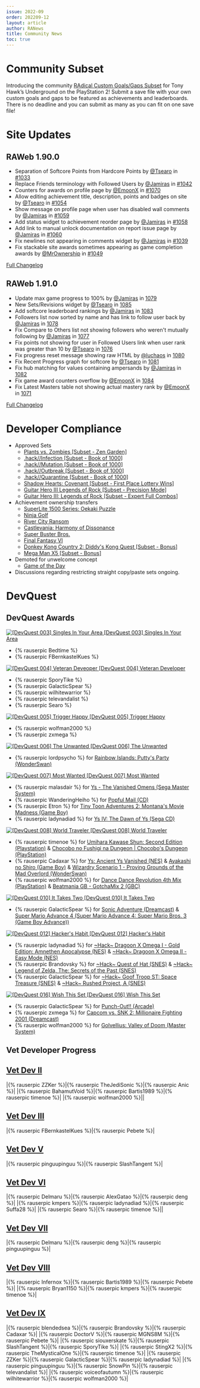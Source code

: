 ```yaml
---
issue: 2022-09
order: 202209-12
layout: article
author: RANews
title: Community News
toc: true
---
```


# Community Subset
Introducing the community [RAdical Custom Goals/Gaps Subset](https://retroachievements.org/game/20476) for Tony Hawk’s Underground on the PlayStation 2! Submit a save file with your own custom goals and gaps to be featured as achievements and leaderboards. There is no deadline and you can submit as many as you can fit on one save file!


# Site Updates
## RAWeb 1.90.0
- Separation of Softcore Points from Hardcore Points by [@Tsearo](https://github.com/Tsearo) in [#1033](https://github.com/RetroAchievements/RAWeb/pull/1033)
- Replace Friends terminology with Followed Users by [@Jamiras](https://github.com/Jamiras) in [#1042](https://github.com/RetroAchievements/RAWeb/pull/1042)
- Counters for awards on profile page by [@EmoonX](https://github.com/EmoonX) in [#1070](https://github.com/RetroAchievements/RAWeb/pull/1070)
- Allow editing achievement title, description, points and badges on site by [@Tsearo](https://github.com/Tsearo) in [#1054](https://github.com/RetroAchievements/RAWeb/pull/1054)
- Show message on profile page when user has disabled wall comments by [@Jamiras](https://github.com/Jamiras) in [#1059](https://github.com/RetroAchievements/RAWeb/pull/1059)
- Add status widget to achievement reorder page by [@Jamiras](https://github.com/Jamiras) in [#1058](https://github.com/RetroAchievements/RAWeb/pull/1058)
- Add link to manual unlock documentation on report issue page by [@Jamiras](https://github.com/Jamiras) in [#1060](https://github.com/RetroAchievements/RAWeb/pull/1060)
- Fix newlines not appearing in comments widget by [@Jamiras](https://github.com/Jamiras) in [#1039](https://github.com/RetroAchievements/RAWeb/pull/1039)
- Fix stackable site awards sometimes appearing as game completion awards by [@MrOwnership](https://github.com/MrOwnership) in [#1049](https://github.com/RetroAchievements/RAWeb/pull/1049)


[Full Changelog](https://github.com/RetroAchievements/RAWeb/releases/tag/1.90.0)

## RAWeb 1.91.0
* Update max game progress to 100% by [@Jamiras](https://github.com/Jamiras) in [1079](https://github.com/RetroAchievements/RAWeb/pull/1079)
* New Sets/Revisions widget by [@Tsearo](https://github.com/Tsearo) in [1085](https://github.com/RetroAchievements/RAWeb/pull/1085)
* Add softcore leaderboard rankings by [@Jamiras](https://github.com/Jamiras) in [1083](https://github.com/RetroAchievements/RAWeb/pull/1083)
* Followers list now sorted by name and has link to follow user back  by [@Jamiras](https://github.com/Jamiras) in [1078](https://github.com/RetroAchievements/RAWeb/pull/1078)
* Fix Compare to Others list not showing followers who weren't mutually following by [@Jamiras](https://github.com/Jamiras) in [1077](https://github.com/RetroAchievements/RAWeb/pull/1077)
* Fix points not showing for user in Followed Users link when user rank was greater than 10 by [@Tsearo](https://github.com/Tsearo) in [1076](https://github.com/RetroAchievements/RAWeb/pull/1076)
* Fix progress reset message showing raw HTML by [@luchaos](https://github.com/luchaos) in [1080](https://github.com/RetroAchievements/RAWeb/pull/1080)
* Fix Recent Progress graph for softcore by [@Tsearo](https://github.com/Tsearo) in [1081](https://github.com/RetroAchievements/RAWeb/pull/1081)
* Fix hub matching for values containing ampersands by [@Jamiras](https://github.com/Jamiras) in [1082](https://github.com/RetroAchievements/RAWeb/pull/1082)
* Fix game award counters overflow by [@EmoonX](https://github.com/EmoonX) in [1084](https://github.com/RetroAchievements/RAWeb/pull/1084)
* Fix Latest Masters table not showing actual mastery rank by [@EmoonX](https://github.com/EmoonX) in [1071](https://github.com/RetroAchievements/RAWeb/pull/1071)


[Full Changelog](https://github.com/RetroAchievements/RAWeb/releases/tag/1.91.0)

# Developer Compliance

* Approved Sets
  * [Plants vs. Zombies [Subset - Zen Garden]](https://retroachievements.org/game/20310)
  * [.hack//Infection [Subset - Book of 1000]](https://retroachievements.org/game/20344)
  * [.hack//Mutation [Subset - Book of 1000]](https://retroachievements.org/game/20345)
  * [.hack//Outbreak [Subset - Book of 1000]](https://retroachievements.org/game/20346)
  * [.hack//Quarantine [Subset - Book of 1000]](https://retroachievements.org/game/20347)
  * [Shadow Hearts: Covenant [Subset - First Place Lottery Wins]](https://retroachievements.org/game/20359)
  * [Guitar Hero III Legends of Rock [Subset - Precision Mode]](https://retroachievements.org/game/20406)
  * [Guitar Hero III: Legends of Rock [Subset - Expert Full Combos]](https://retroachievements.org/game/20373)
* Achievement ownership transfers
  * [SuperLite 1500 Series: Oekaki Puzzle](https://retroachievements.org/game/14586)
  * [Ninja Golf](https://retroachievements.org/game/13352)
  * [River City Ransom](https://retroachievements.org/game/1452)
  * [Castlevania: Harmony of Dissonance](https://retroachievements.org/game/2353)
  * [Super Buster Bros.](https://retroachievements.org/game/2817)
  * [Final Fantasy VI](https://retroachievements.org/game/341)
  * [Donkey Kong Country 2: Diddy's Kong Quest [Subset - Bonus]](https://retroachievements.org/game/2628)
  * [Mega Man X5 [Subset - Bonus]](https://retroachievements.org/game/16381)
* Demoted for unwelcome concept
  * [Game of the Day](https://retroachievements.org/achievement/18733)
* Discussions regarding restricting straight copy/paste sets ongoing.


# DevQuest
## DevQuest Awards
<a class="gameicon-link" href="https://retroachievements.org/game/15953" target="_blank" rel="noopener"> <img class="gameicon" src="https://retroachievements.org/Images/044440.png" alt="[DevQuest 003] Singles In Your Area"> <span>[DevQuest 003] Singles In Your Area</span></a>
- {% rauserpic Bedtime %}
- {% rauserpic FBernkastelKues %}

<a class="gameicon-link" href="https://retroachievements.org/game/15952" target="_blank" rel="noopener"> <img class="gameicon" src="https://retroachievements.org/Images/043647.png" alt="[DevQuest 004] Veteran Deveoper"> <span>[DevQuest 004] Veteran Developer</span></a>
- {% rauserpic SporyTike %}
- {% rauserpic GalacticSpear %}
- {% rauserpic wilhitewarrior %}
- {% rauserpic televandalist %}
- {% rauserpic Searo %}

<a class="gameicon-link" href="https://retroachievements.org/game/15952" target="_blank" rel="noopener"> <img class="gameicon" src="https://retroachievements.org/Images/044441.png" alt="[DevQuest 005] Trigger Happy"> <span>[DevQuest 005] Trigger Happy</span></a>
- {% rauserpic wolfman2000 %}
- {% rauserpic zxmega %}

<a class="gameicon-link" href="https://retroachievements.org/game/15907" target="_blank" rel="noopener"> <img class="gameicon" src="https://retroachievements.org/Images/045565.png" alt="[DevQuest 006] The Unwanted"> <span>[DevQuest 006] The Unwanted</span></a>
  - {% rauserpic lordpsycho %} for [Rainbow Islands: Putty's Party (WonderSwan)](https://retroachievements.org/game/14876)


<a class="gameicon-link" href="https://retroachievements.org/game/17758" target="_blank" rel="noopener"> <img class="gameicon" src="https://retroachievements.org/Images/046249.png" alt="[DevQuest 007] Most Wanted"> <span>[DevQuest 007] Most Wanted</span></a>
  - {% rauserpic malasdair %} for [Ys - The Vanished Omens (Sega Master System)](https://retroachievements.org/game/8839)
  - {% rauserpic WanderingHeiho %} for [Popful Mail (CD)](https://retroachievements.org/game/9882)
  - {% rauserpic Etron %} for [Tiny Toon Adventures 2: Montana's Movie Madness (Game Boy)](https://retroachievements.org/game/4973)
  - {% rauserpic ladynadiad %} for [Ys IV: The Dawn of Ys (Sega CD)](https://retroachievements.org/game/6440)


<a class="gameicon-link" href="https://retroachievements.org/game/15918" target="_blank" rel="noopener"> <img class="gameicon" src="https://retroachievements.org/Images/047727.png" alt="[DevQuest 008] World Traveler"> <span>[DevQuest 008] World Traveler</span></a>
  - {% rauserpic timenoe %} for [Umihara Kawase Shun: Second Edition (Playstation)](https://retroachievements.org/game/14380) & [Chocobo no Fushigi na Dungeon \| Chocobo's Dungeon (PlayStation)](https://retroachievements.org/game/7300)
  - {% rauserpic Cadaxar %} for [Ys: Ancient Ys Vanished (NES)](https://retroachievements.org/game/4705) & [Ayakashi no Shiro (Game Boy)](https://retroachievements.org/game/4088) & [Wizardry Scenario 1 - Proving Grounds of the Mad Overlord (WonderSwan)](https://retroachievements.org/game/14595)
  - {% rauserpic wolfman2000 %} for [Dance Dance Revolution 4th Mix (PlayStation)](https://retroachievements.org/game/19153) & [Beatmania GB - GotchaMix 2 (GBC)](https://retroachievements.org/game/4526)


<a class="gameicon-link" href="https://retroachievements.org/game/15939" target="_blank" rel="noopener"> <img class="gameicon" src="https://retroachievements.org/Images/049337.png" alt="[DevQuest 010] It Takes Two"> <span>[DevQuest 010] It Takes Two</span></a>
 - {% rauserpic GalacticSpear %} for [Sonic Adventure (Dreamcast)](https://retroachievements.org/game/3416) & [Super Mario Advance 4 (Super Mario Advance 4: Super Mario Bros. 3 (Game Boy Advance))](https://retroachievements.org/game/20277)


<a class="gameicon-link" href="https://retroachievements.org/game/672" target="_blank" rel="noopener"> <img class="gameicon" src="https://retroachievements.org/Images/052519.png" alt="[DevQuest 012] Hacker's Habit"> <span>[DevQuest 012] Hacker's Habit</span></a>
  - {% rauserpic ladynadiad %} for [~Hack~ Dragoon X Omega I - Gold Edition: Amnethen Apocalypse (NES)](https://retroachievements.org/game/20087) & [~Hack~ Dragoon X Omega II - Easy Mode (NES)](https://retroachievements.org/game/20271)
  - {% rauserpic Brandovsky %} for [~Hack~ Quest of Hat (SNES)](https://retroachievements.org/game/19738) & [~Hack~ Legend of Zelda, The: Secrets of the Past (SNES)](https://retroachievements.org/game/19889)
  - {% rauserpic GalacticSpear %} for [~Hack~ Goof Troop ST: Space Treasure (SNES)](https://retroachievements.org/game/18966) & [~Hack~ Rushed Project, A (SNES)](https://retroachievements.org/game/16481)


<a class="gameicon-link" href="https://retroachievements.org/game/809" target="_blank" rel="noopener"> <img class="gameicon" src="https://retroachievements.org/Images/058480.png" alt="[DevQuest 016] Wish This Set"> <span>[DevQuest 016] Wish This Set</span></a>
  - {% rauserpic GalacticSpear %} for [Punch-Out!! (Arcade)](https://retroachievements.org/game/11949)
  - {% rauserpic zxmega %} for [Capcom vs. SNK 2: Millionaire Fighting 2001 (Dreamcast)](https://retroachievements.org/game/347)
  - {% rauserpic wolfman2000 %} for [Golvellius: Valley of Doom (Master System)](https://retroachievements.org/game/10001)

## Vet Developer Progress

## [Vet Dev II](https://retroachievements.org/achievement/153267)

|{% rauserpic ZZKer %}|{% rauserpic TheJediSonic %}|{% rauserpic Anic %}|
|{% rauserpic BahamutVoid %}|{% rauserpic Bartis1989 %}|{% rauserpic timenoe %}|
|{% rauserpic wolfman2000 %}||

## [Vet Dev III](https://retroachievements.org/achievement/153268)

|{% rauserpic FBernkastelKues %}|{% rauserpic Pebete %}|

## [Vet Dev V](https://retroachievements.org/achievement/153272)

|{% rauserpic pinguupinguu %}|{% rauserpic SlashTangent %}|

## [Vet Dev VI](https://retroachievements.org/achievement/153273)

|{% rauserpic Delmaru %}|{% rauserpic AlexGatao %}|{% rauserpic deng %}|
|{% rauserpic kmpers %}|{% rauserpic ladynadiad %}|{% rauserpic Suffa28 %}|
|{% rauserpic Searo %}|{% rauserpic timenoe %}||

## [Vet Dev VII](https://retroachievements.org/achievement/153269)

|{% rauserpic Delmaru %}|{% rauserpic deng %}|{% rauserpic pinguupinguu %}|

## [Vet Dev VIII](https://retroachievements.org/achievement/153274)

|{% rauserpic Infernox %}|{% rauserpic Bartis1989 %}|{% rauserpic Pebete %}|
|{% rauserpic Bryan1150 %}|{% rauserpic kmpers %}|{% rauserpic timenoe %}|

## [Vet Dev IX](https://retroachievements.org/achievement/153271)

|{% rauserpic blendedsea %}|{% rauserpic Brandovsky %}|{% rauserpic Cadaxar %}|
|{% rauserpic DoctorV %}|{% rauserpic MGNS8M %}|{% rauserpic Pebete %}|
|{% rauserpic siouxerskate %}|{% rauserpic SlashTangent %}|{% rauserpic SporyTike %}|
|{% rauserpic StingX2 %}|{% rauserpic TheMysticalOne %}|{% rauserpic timenoe %}|
|{% rauserpic ZZKer %}|{% rauserpic GalacticSpear %}|{% rauserpic ladynadiad %}|
|{% rauserpic pinguupinguu %}|{% rauserpic SnowPin %}|{% rauserpic televandalist %}|
|{% rauserpic voiceofautumn %}|{% rauserpic wilhitewarrior %}|{% rauserpic wolfman2000 %}|
